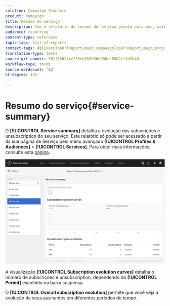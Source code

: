 ```yaml
---
solution: Campaign Standard
product: campaign
title: Resumo do serviço
description: Com o relatório de resumo do serviço pronto para uso, saiba mais sobre a evolução das subscrições e unsubscription.
audience: reporting
content-type: reference
topic-tags: list-of-reports
context-tags: deliveryTopUrlReport,main;campaignTopUrlReport,main;programTopUrlReport,main
translation-type: tm+mt
source-git-commit: 501f52624ce253eb7b0d36d908ac8502cf1d3b48
workflow-type: tm+mt
source-wordcount: '82'
ht-degree: 14%

---
```



# Resumo do serviço{#service-summary}

O **[!UICONTROL Service summary]** detalha a evolução das subscrições e unsubscription do seu serviço.
Este relatório só pode ser acessado a partir da sua página de Serviço pelo menu avançado **[!UICONTROL Profiles & Audiences]** > **[!UICONTROL Services]**. Para obter mais informações, consulte esta [página](../../audiences/using/monitoring-subscriptions.md#service-reports).

![](assets/service-summary.png)

A visualização **[!UICONTROL Subscription evolution curves]** detalha o número de subscrições e unsubscription, dependendo do **[!UICONTROL Period]** escolhido na barra suspensa.

O **[!UICONTROL Overall subscription evolution]** permite que você veja a evolução de seus assinantes em diferentes períodos de tempo.
